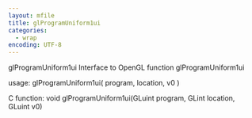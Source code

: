 ```yaml
---
layout: mfile
title: glProgramUniform1ui
categories:
  - wrap
encoding: UTF-8
---
```


glProgramUniform1ui  Interface to OpenGL function glProgramUniform1ui

usage:  glProgramUniform1ui( program, location, v0 )

C function:  void glProgramUniform1ui(GLuint program, GLint location, GLuint v0)